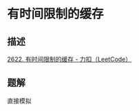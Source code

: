 # 有时间限制的缓存

## 描述

[2622. 有时间限制的缓存 - 力扣（LeetCode）](https://leetcode.cn/problems/cache-with-time-limit/)

## 题解
直接模拟